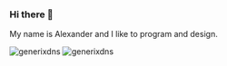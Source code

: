 ### Hi there 👋

My name is Alexander and I like to program and design.

![generixdns](https://raw.githubusercontent.com/generixdns/github-stats/master/generated/languages.svg#gh-dark-mode-only)
![generixdns](https://raw.githubusercontent.com/generixdns/github-stats/master/generated/languages.svg#gh-light-mode-only)
